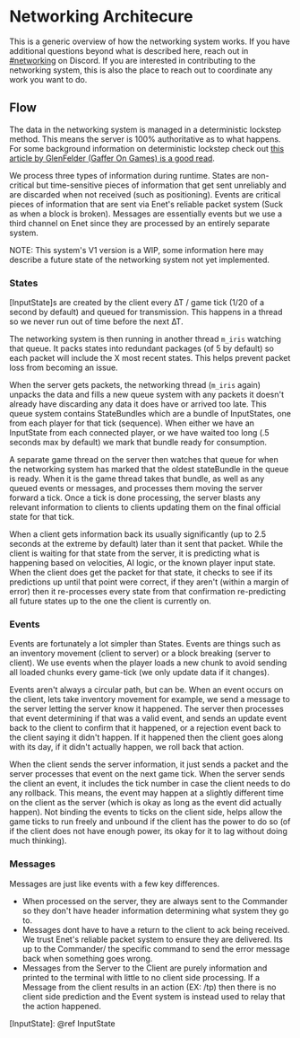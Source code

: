 # Networking Architecure
This is a generic overview of how the networking system works. If you have additional questions beyond what is
described here, reach out in [#networking](https://discord.gg/6vwjZhC) on Discord. If you are interested in contributing 
to the networking system, this is also the place to reach out to coordinate any work you want to do. 

## Flow

The data in the networking system is managed in a deterministic lockstep method. This means the server is 100% 
authoritative as to what happens. For some background information on deterministic lockstep check out 
[this article by GlenFelder (Gaffer On Games) is a good read](https://gafferongames.com/post/deterministic_lockstep/).

We process three types of information during runtime. States are non-critical but time-sensitive pieces of information 
that get sent unreliably and are discarded when not received (such as positioning). Events are critical pieces of 
information that are sent via Enet's reliable packet system (Suck as when a block is broken). Messages are essentially 
events but we use a third channel on Enet since they are processed by an entirely separate system.

NOTE: This system's V1 version is a WIP, some information here may describe a future state of the networking system not 
yet implemented.

### States

[InputState]s are created by the client every ∆T / game tick (1/20 of a second by default) and queued for transmission. 
This happens in a thread so we never run out of time before the next ∆T. 

The networking system is then running in another thread `m_iris` watching that queue. It packs states into redundant 
packages (of 5 by default) so each packet will include the X most recent states. This helps prevent packet loss from 
becoming an issue.

When the server gets packets, the networking thread (`m_iris` again) unpacks the data and fills a new queue system with 
any packets it doesn't already have discarding any data it does have or arrived too late. This queue system contains 
StateBundles which are a bundle of InputStates, one from each player for that tick (sequence). When either we have an 
InputState from each connected player, or we have waited too long (.5 seconds max by default) we mark that bundle ready
for consumption. 

A separate game thread on the server then watches that queue for when the networking system has marked that the oldest
stateBundle in the queue is ready. When it is the game thread takes that bundle, as well as any queued events or 
messages, and processes them moving the server forward a tick. Once a tick is done processing, the server blasts any 
relevant information to clients to clients updating them on the final official state for that tick.

When a client gets information back its usually significantly (up to 2.5 seconds at the extreme by default) later than
it sent that packet. While the client is waiting for that state from the server, it is predicting what is happening 
based on velocities, AI logic, or the known player input state. When the client does get the packet for that state, it 
checks to see if its predictions up until that point were correct, if they aren't (within a margin of error) then it 
re-processes every state from that confirmation re-predicting all future states up to the one the client is currently 
on.

### Events
Events are fortunately a lot simpler than States. Events are things such as an inventory movement (client to server) or 
a block breaking (server to client). We use events when the player loads a new chunk to avoid sending all loaded
chunks every game-tick (we only update data if it changes).

Events aren't always a circular path, but can be. When an event occurs on the client, lets take inventory movement for 
example, we send a message to the server letting the server know it happened. The server then processes that event 
determining if that was a valid event, and sends an update event back to the client to confirm that it happened, or a
rejection event back to the client saying it didn't happen. If it happened then the client goes along with its day, if 
it didn't actually happen, we roll back that action.

When the client sends the server information, it just sends a packet and the server processes that event on the next 
game tick. When the server sends the client an event, it includes the tick number in case the client needs to do any 
rollback. This means, the event may happen at a slightly different time on the client as the server (which is okay as 
long as the event did actually happen). Not binding the events to ticks on the client side, helps allow the game ticks 
to run freely and unbound if the client has the power to do so (of if the client does not have enough power, its okay 
for it to lag without doing much thinking).

### Messages
Messages are just like events with a few key differences.
* When processed on the server, they are always sent to the Commander so they don't have header information determining 
what system they go to.
* Messages dont have to have a return to the client to ack being received. We trust Enet's reliable packet system to 
ensure they are delivered. Its up to the Commander/ the specific command to send the error message back when something 
goes wrong.
* Messages from the Server to the Client are purely information and printed to the terminal with little to no client 
side processing. If a Message from the client results in an action (EX: /tp) then there is no client side prediction and 
the Event system is instead used to relay that the action happened.

[InputState]: @ref InputState